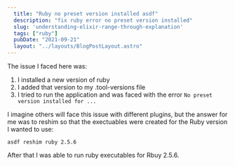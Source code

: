 ```yaml
---
  title: "Ruby no preset version installed asdf"
  description: "fix ruby error no preset version installed"
  slug: 'understanding-elixir-range-through-explanation'
  tags: ["ruby"]
  pubDate: "2021-09-21"
  layout: "../layouts/BlogPostLayout.astro"
---
```


The issue I faced here was:
1. I installed a new version of ruby
2. I added that version to my .tool-versions file
3. I tried to run the application and was faced with the error `No preset version installed for ...`

I imagine others will face this issue with different plugins, but the answer for me was to reshim so that the exectuables were created for the Ruby version I wanted to use:

```
asdf reshim ruby 2.5.6
```

After that I was able to run ruby executables for Rbuy 2.5.6.
